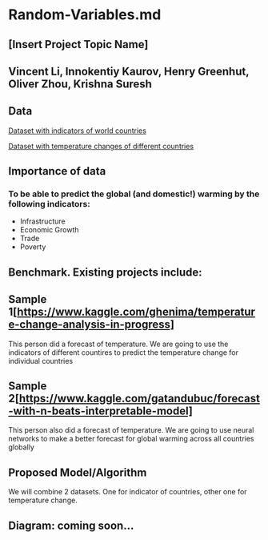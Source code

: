 # Random-Variables.md

## [Insert Project Topic Name]

## Vincent Li, Innokentiy Kaurov, Henry Greenhut, Oliver Zhou, Krishna Suresh

## Data
[Dataset with indicators of world countries](https://www.kaggle.com/ploverbrown/world-bank-indicators-collection)

[Dataset with temperature changes of different countries](https://www.kaggle.com/sevgisarac/temperature-change)

## Importance of data
### To be able to predict the global (and domestic!) warming by the following indicators:
- Infrastructure
- Economic Growth
- Trade
- Poverty
## Benchmark. Existing projects include:
## Sample 1[https://www.kaggle.com/ghenima/temperature-change-analysis-in-progress]
This person did a forecast of temperature. We are going to use the indicators of different countires to predict the temperature change for individual countries

## Sample 2[https://www.kaggle.com/gatandubuc/forecast-with-n-beats-interpretable-model]
This person also did a forecast of temperature. We are going to use neural networks to make a better forecast for global warming across all countries globally

## Proposed Model/Algorithm
We will combine 2 datasets. One for indicator of countries, other one for temperature change. 

## Diagram: coming soon...
